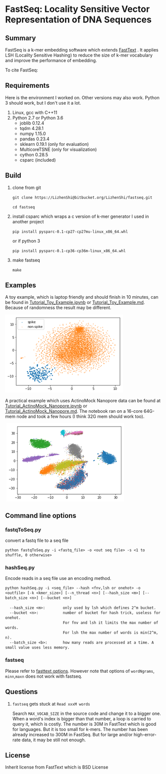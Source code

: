 # FastSeq: Locality Sensitive Vector Representation of DNA Sequences

## Summary

FastSeq is a k-mer embedding software which extends [FastText](https://fasttext.cc/) . It applies LSH (Locality Sensitive Hashing) to reduce the size of k-mer vocabulary and improve the performance of embedding.  

To cite FastSeq: 

## Requirements

Here is the environment I worked on.  Other versions may also work. Python 3 should work, but I don't use it a lot.

1. Linux, gcc with C++11
2. Python 2.7 or Python 3.6
   - joblib 0.12.4
   - tqdm 4.28.1
   - numpy 1.15.0
   - pandas 0.23.4
   - sklearn 0.19.1 (only for evaluation)
   - MulticoreTSNE (only for visualization)
   - cython 0.28.5
   - csparc (included)

## Build 

1. clone from git

   `git clone https://LizhenShi@bitbucket.org/LizhenShi/fastseq.git`

   `cd fastseq`

2. install csparc which wraps a c version of k-mer generator I used in another project

   `pip install pysparc-0.1-cp27-cp27mu-linux_x86_64.whl`

   or if python 3

   `pip install pysparc-0.1-cp36-cp36m-linux_x86_64.whl`

3. make fastseq

   `make`

## Examples

A toy example, which is laptop friendly and should finish in 10 minutes,  can be found in [Tutorial_Toy_Example.ipynb](notebook/Tutorial_Toy_Example.ipynb) or [Tutorial_Toy_Example.md](notebook/Tutorial_Toy_Example.md). Because of randomness the result may be different.

![Tutorial_Toy_Example](notebook/Tutorial_Toy_Example_files/Tutorial_Toy_Example_20_1.png)

A practical example which uses ActinoMock Nanopore data can be found at [Tutorial_ActinoMock_Nanopore.ipynb](notebook/Tutorial_ActinoMock_Nanopore.ipynb) or [Tutorial_ActinoMock_Nanopore.md](notebook/Tutorial_ActinoMock_Nanopore.md). The notebook ran on a 16-core 64G-mem node and took a few hours (I think 32G mem should work too).

​						 ![Tutorial_ActinoMock_Nanopore](notebook/Tutorial_ActinoMock_Nanopore_files/Tutorial_ActinoMock_Nanopore_19_1.png)

## Command line options

### fastqToSeq.py

convert a fastq file to a seq file

    python fastqToSeq.py -i <fastq_file> -o <out seq file> -s <1 to shuffle, 0 otherwise>

###  hashSeq.py

Encode reads in a seq file use an encoding method.

    python hashSeq.py -i <seq_file> --hash <fnv,lsh or onehot> -o <outfile> [-k <kmer_size>] [--n_thread <n>] [--hash_size <m>] [--batch_size <n>] [--bucket <n>]
    
      --hash_size <m>:        only used by lsh which defines 2^m bucket.
      --bucket <n>:           number of bucket for hash trick, useless for onehot.
       				          For fnv and lsh it limits the max number of words.
       				          For lsh the max number of words is min(2^m, n).
      --batch_size <b>:       how many reads are processed at a time. A small value uses less memory.


### fastseq

Please refer to [fasttext options](https://fasttext.cc/docs/en/options.html).  However note that options of `wordNgrams`, `minn`,`maxn` does not work with fastseq.



## Questions

1. `fastseq` gets stuck at `Read xxxM words` 

   Search `MAX_VOCAB_SIZE` in the source code and change it to a bigger one.  When a word's index is bigger than that number, a loop is carried to query it, which is costly. The number is 30M in FastText which is good for languages. But it is too small for k-mers. The number has been already increased to 300M in FastSeq. But for large and/or high-error-rate data, it may be still not enough.



## License

Inherit license from FastText which is BSD License

